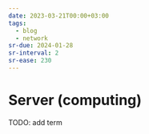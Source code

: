 ```yaml
---
date: 2023-03-21T00:00+03:00
tags:
  - blog
  - network
sr-due: 2024-01-28
sr-interval: 2
sr-ease: 230
---
```


# Server (computing)

TODO: add term
